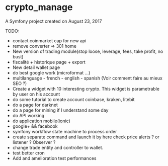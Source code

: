 crypto_manage
=============

A Symfony project created on August 23, 2017

TODO:
  - contact coinmarket cap for new api
  - remove converter => 301 home
  - New version of trading module(stop loose, leverage, fees, take profit, no bust)
  - fiscalité + historique page + export
  - New detail wallet page
  - do best google work (microformat ...)
  - multilanguage - french - english - spanish (Voir comment faire au mieux SEO ?)
  - Create a widget with 10 interesting crypto. This widget is parametrable by user on his account
  - do some tutorial to create account coinbase, kraken, litebit
  - do a page for darknet
  - do a page for mining if I understand some day
  - do API working
  - do application mobile(ionic)
  - google+ && facebook
  - symfony workflow state machine to process order
  - create separate command and launch it by here check price alerts ? or listener ? Observer ?
  - change trade entity and controller to wallet.
  - test better cron
  - Add and amelioration test performances
